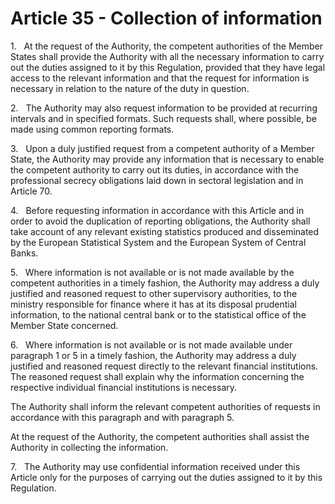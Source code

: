 # Article 35 - Collection of information


1.   At the request of the Authority, the competent authorities of the Member States shall provide the Authority with all the necessary information to carry out the duties assigned to it by this Regulation, provided that they have legal access to the relevant information and that the request for information is necessary in relation to the nature of the duty in question.

2.   The Authority may also request information to be provided at recurring intervals and in specified formats. Such requests shall, where possible, be made using common reporting formats.

3.   Upon a duly justified request from a competent authority of a Member State, the Authority may provide any information that is necessary to enable the competent authority to carry out its duties, in accordance with the professional secrecy obligations laid down in sectoral legislation and in Article 70.

4.   Before requesting information in accordance with this Article and in order to avoid the duplication of reporting obligations, the Authority shall take account of any relevant existing statistics produced and disseminated by the European Statistical System and the European System of Central Banks.

5.   Where information is not available or is not made available by the competent authorities in a timely fashion, the Authority may address a duly justified and reasoned request to other supervisory authorities, to the ministry responsible for finance where it has at its disposal prudential information, to the national central bank or to the statistical office of the Member State concerned.

6.   Where information is not available or is not made available under paragraph 1 or 5 in a timely fashion, the Authority may address a duly justified and reasoned request directly to the relevant financial institutions. The reasoned request shall explain why the information concerning the respective individual financial institutions is necessary.

The Authority shall inform the relevant competent authorities of requests in accordance with this paragraph and with paragraph 5.

At the request of the Authority, the competent authorities shall assist the Authority in collecting the information.

7.   The Authority may use confidential information received under this Article only for the purposes of carrying out the duties assigned to it by this Regulation.
